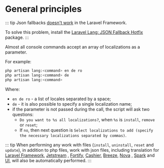 # General principles

::: tip
Json fallbacks [doesn't work](https://github.com/laravel/framework/issues/41565#issuecomment-1073572954) in the Laravel Framework.

To solve this problem, install the [Laravel Lang: JSON Fallback Hotfix](https://github.com/Laravel-Lang/json-fallback-hotfix) package.
:::

Almost all console commands accept an array of localizations as a parameter.

For example:

```bash
php artisan lang:<command> en de ro
php artisan lang:<command> de
php artisan lang:<command>
```

Where:

* `en de ro` - a list of locales separated by a space;
* `de` - it is also possible to specify a single localization name;
* if the parameter is not passed during the call, the script will ask two questions:
    * `Do you want to %s all localizations?`, when `%s` is `install`, `remove` or `reset`;
    * If `no`, then next question is `Select localizations to add (specify the necessary localizations separated by commas)`.

::: tip
When performing any work with files (`install`, `uninstall`, `reset` and `update`), in addition to php files, work with json files, including translation
for [Laravel Framework](https://laravel.com), [Jetstream](https://jetstream.laravel.com)
, [Fortify](https://github.com/laravel/fortify), [Cashier](https://laravel.com/docs/billing), [Breeze](https://github.com/laravel/breeze), [Nova](https://nova.laravel.com)
, [Spark](https://spark.laravel.com) and [UI](https://github.com/laravel/ui), will also be automatically performed.
:::
